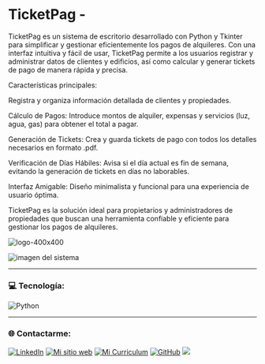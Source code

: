# TicketPag - 
TicketPag es un sistema de escritorio desarrollado con Python y Tkinter para simplificar y gestionar eficientemente los pagos de alquileres. Con una interfaz intuitiva y fácil de usar, TicketPag permite a los usuarios registrar y administrar datos de clientes y edificios, así como calcular y generar tickets de pago de manera rápida y precisa.


Características principales:

Registra y organiza información detallada de clientes y propiedades.

Cálculo de Pagos: Introduce montos de alquiler, expensas y servicios (luz, agua, gas) para obtener el total a pagar.

Generación de Tickets: Crea y guarda tickets de pago con todos los detalles necesarios en formato .pdf.

Verificación de Días Hábiles: Avisa si el día actual es fin de semana, evitando la generación de tickets en días no laborables.

Interfaz Amigable: Diseño minimalista y funcional para una experiencia de usuario óptima.

TicketPag es la solución ideal para propietarios y administradores de propiedades que buscan una herramienta confiable y eficiente para gestionar los pagos de alquileres.




![logo-400x400](https://github.com/user-attachments/assets/1d6cea8a-e6b3-4078-b508-3a2190489ddb)


![imagen del sistema](https://github.com/user-attachments/assets/bcd1f306-0f5c-4a64-afcd-1cee60a6e3d0)


----


### 💻 Tecnología:
![Python](https://img.shields.io/badge/python-3670A0?style=for-the-badge&logo=python&logoColor=ffdd54) 


----

### 🌐 Contactarme:
[![LinkedIn](https://img.shields.io/badge/LinkedIn-%230077B5.svg?logo=linkedin&logoColor=white)](https://linkedin.com/in/![Linkedin](https://www.linkedin.com/in/berisvilmauricio/)) [![Mi sitio web](https://img.shields.io/badge/Mi%20sitio%20web-8A2BE2)](https://berisvilmauricio.ar/) [![Mi Curriculum](https://img.shields.io/badge/Mi%20Curriculum%20-grey)](https://github.com/MBerisvil/MBerisvil/files/14909121/Berisvil.Mauricio.pdf)
[![GitHub](https://img.shields.io/badge/GitHub-%230077B5.svg?logo=GitHub&logoColor=white)](https://github.com/MBerisvil/)
[![](https://visitcount.itsvg.in/api?id=MBerisvil&icon=0&color=0)](https://visitcount.itsvg.in)
